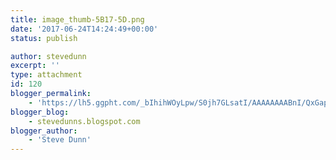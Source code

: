 ```yaml
---
title: image_thumb-5B17-5D.png
date: '2017-06-24T14:24:49+00:00'
status: publish

author: stevedunn
excerpt: ''
type: attachment
id: 120
blogger_permalink:
    - 'https://lh5.ggpht.com/_bIhihWOyLpw/S0jh7GLsatI/AAAAAAAABnI/QxGapuPzoss/image_thumb%5B17%5D.png'
blogger_blog:
    - stevedunns.blogspot.com
blogger_author:
    - 'Steve Dunn'
---
```

<!DOCTYPE html PUBLIC "-//W3C//DTD HTML 4.0 Transitional//EN" "http://www.w3.org/TR/REC-html40/loose.dtd">
<?xml encoding="UTF-8">
